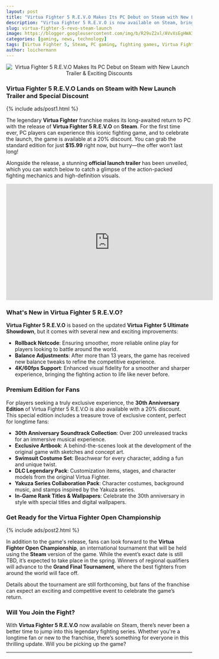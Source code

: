 ```yaml
---
layout: post
title: "Virtua Fighter 5 R.E.V.O Makes Its PC Debut on Steam with New Launch Trailer & Exciting Discounts"
description: "Virtua Fighter 5 R.E.V.O is now available on Steam, bringing a fresh experience to fans with new features, exclusive content, and a 20% discount!"
slug: virtua-fighter-5-revo-steam-launch
image: https://blogger.googleusercontent.com/img/b/R29vZ2xl/AVvXsEgHWAI5qjH0ZtlZTorbJbweHLZsfK5dWziewIwo99tAXRf4L5QRkK20PJsXTZEyO5noW7iirtxLx8EaMq21M9I0EIon3eGRrrY-EHUSy4yCfPaFx9beh1L6rDh9wUkIIX228Vg2arfOY5r18mIcJwDnrjoT3MUv23tx2eLYz_lpO7lcNAMCQZ-4fcLI_UE/s320/Virtua-Fighter5-R.E.V.O.-KeyArt_16_9-min-728x410.png
categories: [gaming, news, technology]
tags: [Virtua Fighter 5, Steam, PC gaming, fighting games, Virtua Fighter, gaming news]
author: loichermann
---
```


<div style="text-align: center;">
  <img src="https://blogger.googleusercontent.com/img/b/R29vZ2xl/AVvXsEgHWAI5qjH0ZtlZTorbJbweHLZsfK5dWziewIwo99tAXRf4L5QRkK20PJsXTZEyO5noW7iirtxLx8EaMq21M9I0EIon3eGRrrY-EHUSy4yCfPaFx9beh1L6rDh9wUkIIX228Vg2arfOY5r18mIcJwDnrjoT3MUv23tx2eLYz_lpO7lcNAMCQZ-4fcLI_UE/s320/Virtua-Fighter5-R.E.V.O.-KeyArt_16_9-min-728x410.png" alt="Virtua Fighter 5 R.E.V.O Makes Its PC Debut on Steam with New Launch Trailer & Exciting Discounts">
</div>

### Virtua Fighter 5 R.E.V.O Lands on Steam with New Launch Trailer and Special Discount

{% include ads/post1.html %}

The legendary **Virtua Fighter** franchise makes its long-awaited return to PC with the release of **Virtua Fighter 5 R.E.V.O** on **Steam**. For the first time ever, PC players can experience this iconic fighting game, and to celebrate the launch, the game is available at a 20% discount. You can grab the standard edition for just **$15.99** right now, but hurry—the offer won’t last long!

Alongside the release, a stunning **official launch trailer** has been unveiled, which you can watch below to catch a glimpse of the action-packed fighting mechanics and high-definition visuals.

<div class="responsive-video-wrap"><iframe allow="accelerometer; autoplay; clipboard-write; encrypted-media; gyroscope; picture-in-picture" allowfullscreen="" frameborder="0" height="315" src="https://www.youtube.com/embed/wKDD80JCv_o" width="560"></iframe></div>

### What's New in Virtua Fighter 5 R.E.V.O?

**Virtua Fighter 5 R.E.V.O** is based on the updated **Virtua Fighter 5 Ultimate Showdown**, but it comes with several new and exciting improvements:

- **Rollback Netcode**: Ensuring smoother, more reliable online play for players looking to battle around the world.
- **Balance Adjustments**: After more than 13 years, the game has received new balance tweaks to refine the competitive experience.
- **4K/60fps Support**: Enhanced visual fidelity for a smoother and sharper experience, bringing the fighting action to life like never before.

### Premium Edition for Fans

For players seeking a truly exclusive experience, the **30th Anniversary Edition** of Virtua Fighter 5 R.E.V.O is also available with a 20% discount. This special edition includes a treasure trove of exclusive content, perfect for longtime fans:

- **30th Anniversary Soundtrack Collection**: Over 200 unreleased tracks for an immersive musical experience.
- **Exclusive Artbook**: A behind-the-scenes look at the development of the original game with sketches and concept art.
- **Swimsuit Costume Set**: Beachwear for every character, adding a fun and unique twist.
- **DLC Legendary Pack**: Customization items, stages, and character models from the original Virtua Fighter.
- **Yakuza Series Collaboration Pack**: Character costumes, background music, and stamps inspired by the Yakuza series.
- **In-Game Rank Titles & Wallpapers**: Celebrate the 30th anniversary in style with special titles and digital wallpapers.

### Get Ready for the Virtua Fighter Open Championship

{% include ads/post2.html %}

In addition to the game's release, fans can look forward to the **Virtua Fighter Open Championship**, an international tournament that will be held using the **Steam** version of the game. While the event’s exact date is still TBD, it’s expected to take place in the spring. Winners of regional qualifiers will advance to the **Grand Final Tournament**, where the best fighters from around the world will face off.

Details about the tournament are still forthcoming, but fans of the franchise can expect an exciting and competitive event to celebrate the game’s return.

### Will You Join the Fight?

With **Virtua Fighter 5 R.E.V.O** now available on Steam, there’s never been a better time to jump into this legendary fighting series. Whether you're a longtime fan or new to the franchise, there’s something for everyone in this thrilling update. Will you be picking up the game?

---

